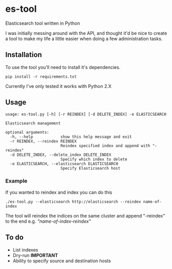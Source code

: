 # es-tool

Elasticsearch tool written in Python

I was initially messing around with the API, and thought it'd be nice to create a tool to make my life a little easier when doing a few administration tasks.

## Installation

To use the tool you'll need to install it's dependencies.

	pip install -r requirements.txt

Currently I've only tested it works with Python 2.X


## Usage

	usage: es-tool.py [-h] [-r REINDEX] [-d DELETE_INDEX] -e ELASTICSEARCH

	Elasticsearch management

	optional arguments:
	  -h, --help            show this help message and exit
	  -r REINDEX, --reindex REINDEX
	                        Reindex specified index and append with "-reindex"
	  -d DELETE_INDEX, --delete_index DELETE_INDEX
	                        Specify which index to delete
	  -e ELASTICSEARCH, --elasticsearch ELASTICSEARCH
	                        Specify Elasticsearch host


### Example

If you wanted to reindex and index you can do this

	./es-tool.py --elasticsearch http://elasticsearch --reindex name-of-index

The tool will reindex the indices on the same cluster and append "-reindex" to the end e.g. *"name-of-index-reindex"*


## To do

* List indexes
* Dry-run **IMPORTANT**
* Ability to specify source and destination hosts